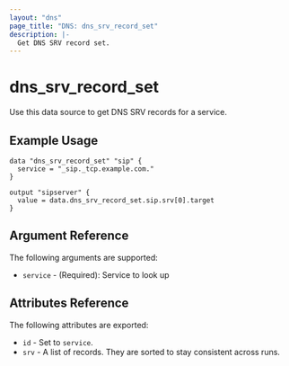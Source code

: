 ```yaml
---
layout: "dns"
page_title: "DNS: dns_srv_record_set"
description: |-
  Get DNS SRV record set.
---
```


# dns_srv_record_set

Use this data source to get DNS SRV records for a service.

## Example Usage

```hcl
data "dns_srv_record_set" "sip" {
  service = "_sip._tcp.example.com."
}

output "sipserver" {
  value = data.dns_srv_record_set.sip.srv[0].target
}
```

## Argument Reference

The following arguments are supported:

 * `service` - (Required): Service to look up

## Attributes Reference

The following attributes are exported:

 * `id` - Set to `service`.
 * `srv` - A list of records. They are sorted to stay consistent across runs.
